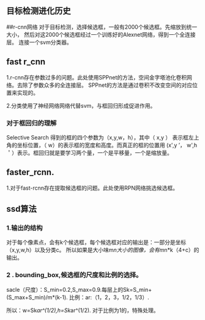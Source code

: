 ## 目标检测进化历史

##r-cnn网络
对于目标检测，选择候选框，一般有2000个候选框。先缩放到统一大小，
然后对这2000个候选框经过一个训练好的Alexnet网络，得到一个全连接层。
连接一个svm分类器。

## fast r_cnn
1.r-cnn存在参数过多的问题。此处使用SPPnet的方法，空间金字塔池化卷积网络。去除了参数众多的全连接层。
SPPnet的方法是通过卷积不改变空间的对应位置来实现的。

2.分类使用了神经网络网络代替svm，与框回归形成促进作用。

### 对于框回归的理解
Selective Search 得到的框的四个参数为（x,y,w，h），其中（ x,y ） 表示框左上
角的坐标位置，（ w）的表示框的宽度和高度。而真正的框的位置用
(x',y ’， w',h ＇）表示。框回归就是要学习两个量，一个是平移量，一个是缩放量。


## faster_rcnn.
1.对于fast-rcnn存在提取候选框的问题。此处使用RPN网络挑选候选框。


## ssd算法
### 1.输出的结构
对于每个像素点，会有k个候选框，每个候选框对应的输出是：一部分是坐标（x,y,w,h）以及分类c。
所以如果是大小味m*n大小的图像，会有m*n*k（4+c）的输出。

### 2 . bounding_box,候选框的尺度和比例的选择。
sacle（尺度）：S_min=0.2,S_max=0.9.每层上的Sk=S_min+(S_max+S_min)/m*(k-1).
比例：ar:（1，2，3，1/2，1/3）.

所以：w=Sk*ar^(1/2),h=Sk*ar^(1/2).
对于比例为1的，特殊处理。

